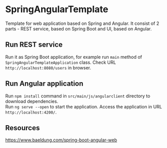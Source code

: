 # SpringAngularTemplate
Template for web application based on Spring and Angular. It consist of 2 parts - REST service, based on Spring Boot and UI, based on Angular.

## Run REST service
Run it as Spring Boot application, for example run `main` method of `SpringAngularTemplateApplication` class. Check URL `http://localhost:8080/users` in browser.

## Run Angular application
Run `npm install` command in `src/main/js/angularclient` directory to download dependencies.  
Run `ng serve --open` to start the application. Access the application in URL `http://localhost:4200/`.

## Resources
https://www.baeldung.com/spring-boot-angular-web
